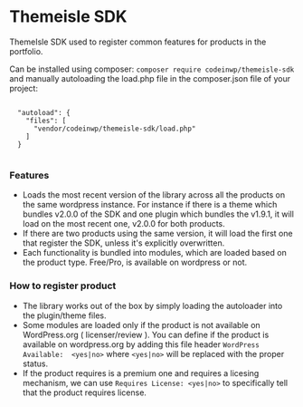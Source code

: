 # Themeisle SDK

ThemeIsle SDK used to register common features for products in the portfolio. 

Can be installed using composer: 
    `composer require codeinwp/themeisle-sdk`
and manually autoloading the load.php file  in the composer.json file of your project:

```

  "autoload": {
    "files": [
      "vendor/codeinwp/themeisle-sdk/load.php"
    ]
  }
  
```
  
  
### Features
  
  * Loads the most recent version of the library across all the products on the same wordpress instance. For instance if there is a theme which bundles v2.0.0 of the SDK and one plugin which bundles the v1.9.1, it will load on the most recent one, v2.0.0 for both products. 
  * If there are two products using the same version, it will load the first one that register the SDK, unless it's explicitly overwritten. 
  * Each functionality is bundled into modules, which are loaded based on the product type. Free/Pro, is available on wordpress or not. 

### How to register product

  * The library works out of the box by simply loading the autoloader into the plugin/theme files. 
  * Some modules are loaded only if the product is not available on WordPress.org ( licenser/review ). You can define if the product is available on wordpress.org by adding this file header `WordPress Available:  <yes|no>` where `<yes|no>` will be replaced with the proper status. 
  * If the product requires is a premium one and requires a licesing mechanism, we can use  `Requires License: <yes|no>` to specifically tell that the product requires license.
  
  
